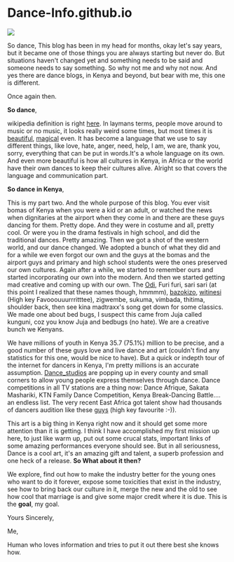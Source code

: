 # Dance-Info.github.io
![](https://comps.canstockphoto.com/ballerina-silhouette-drawing_csp51883292.jpg)

So dance, 
This blog has been in my head for months, okay let's say years, but it became one of those things you are always starting but never do. But situations haven't changed yet and something needs to be said and someone needs to say something. So why not me and why not now. And yes there are dance blogs, in Kenya and beyond, but bear with me, this one is different.

Once again then.

**So dance**,

wikipedia definition is right <a href="https://en.wikipedia.org/wiki/Dance">here</a>. In laymans terms, people move around to music or no music, it looks really weird some times, but most times it is <a href="https://www.youtube.com/watch?v=0Vj54UEuxcQ">beautiful</a>, <a href="https://www.youtube.com/watch?v=oEIYHTlbeLA">magical</a> even. It has become a language that we use to say different things, like love, hate, anger, need, help, I am, we are, thank you, sorry, everything that can be put in words.It's a whole language on its own. And even more beautiful is how all cultures in Kenya, in Africa or the world have their own dances to keep their cultures alive. Alright so that covers the language and communication part. 

**So dance in Kenya**,

This is my part two. And the whole purpose of this blog. You ever visit bomas of Kenya when you were a kid or an adult, or watched the news when dignitaries at the airport when they come in and there are these guys dancing for them. Pretty dope. And they were in costume and all, pretty cool. Or were you in the drama festivals in high school, and did the traditional dances. Pretty amazing. Then we got a shot of the western world, and our dance changed. We adopted a bunch of what they did and for a while we even forgot our own and the guys at the bomas and the airport guys and primary and high school students were the ones preserved our own cultures. Again after a while, we started to remember ours and started incorporating our own into the modern. And then we started getting mad creative and coming up with our own. The <a href="https://www.youtube.com/watch?v=DqmIT3dVQyY">Odi</a>, Furi furi, sari sari (at this point I realized that these names though, hmmmm), <a href="https://www.youtube.com/watch?v=XYQvE9dg9ck">bazokizo</a>, <a href="https://www.youtube.com/watch?v=2x60QeR1kjg">witinesi</a> (High key Favooouuurrritttee), zigwembe, sukuma, vimbada, thitima, shoulder back, then see kina madtraxx's song get down for some classics. We made one about bed bugs, I suspect this came from Juja called kunguni, coz you know Juja and bedbugs (no hate). We are a creative bunch we Kenyans. 

We have millions of youth in Kenya 35.7 (75.1%) million to be precise, and a good number of these guys love and live dance and art (couldn't find any statistics for this one, would be nice to have). But a quick or indepth tour of the internet for dancers in Kenya, I'm pretty millions is an accurate assumption. <a href="https://www.google.com/search?q=dance+studios+in+kenya&oq=dance+studios+in+kenya&aqs=chrome..69i57j69i60.6525j0j7&sourceid=chrome&ie=UTF-8">Dance_studios</a> are popping up in every county and small corners to allow young people express themselves through dance. Dance competitions in all TV stations are a thing now: Dance Afrique, Sakata Mashariki, KTN Family Dance Competition, Kenya Break-Dancing Battle.... an endless list. The very recent East Africa got talent show had thousands of dancers audition like these <a href="https://www.youtube.com/watch?v=3w9pgzLQuFM">guys</a> (high key favourite :-)).

This art is a big thing in Kenya right now and it should get some more attention than it is getting. I think I have accomplished my first mission up here, to just like warm up, put out some crucal stats, important links of some amazing performances everyone should see. But in all seriousness, Dance is a cool art, it's an amazing gift and talent, a superb profession and one heck of a release. **So What about it then?** 

We explore, find out how to make the industry better for the young ones who want to do it forever, expose some toxicities that exist in the industry, see how to bring back our culture in it, merge the new and the old to see how cool that marriage is and give some major credit where it is due. This is the **goal**, my goal. 

Yours Sincerely,

Me,

Human who loves information and tries to put it out there best she knows how.
